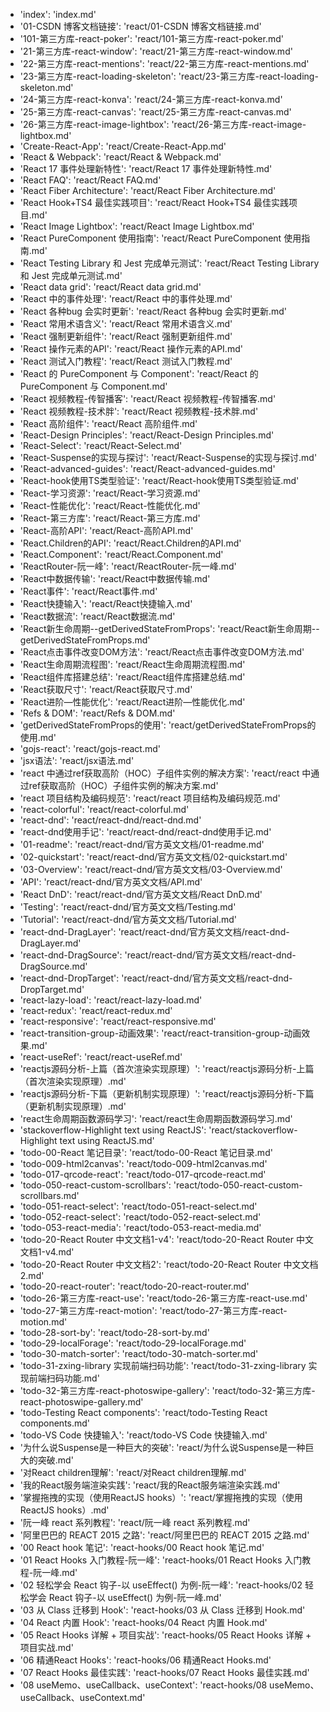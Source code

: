 - 'index': 'index.md'
- '01-CSDN 博客文档链接': 'react/01-CSDN 博客文档链接.md'
- '101-第三方库-react-poker': 'react/101-第三方库-react-poker.md'
- '21-第三方库-react-window': 'react/21-第三方库-react-window.md'
- '22-第三方库-react-mentions': 'react/22-第三方库-react-mentions.md'
- '23-第三方库-react-loading-skeleton': 'react/23-第三方库-react-loading-skeleton.md'
- '24-第三方库-react-konva': 'react/24-第三方库-react-konva.md'
- '25-第三方库-react-canvas': 'react/25-第三方库-react-canvas.md'
- '26-第三方库-react-image-lightbox': 'react/26-第三方库-react-image-lightbox.md'
- 'Create-React-App': 'react/Create-React-App.md'
- 'React & Webpack': 'react/React & Webpack.md'
- 'React 17 事件处理新特性': 'react/React 17 事件处理新特性.md'
- 'React FAQ': 'react/React FAQ.md'
- 'React Fiber Architecture': 'react/React Fiber Architecture.md'
- 'React Hook+TS4 最佳实践项目': 'react/React Hook+TS4 最佳实践项目.md'
- 'React Image Lightbox': 'react/React Image Lightbox.md'
- 'React PureComponent 使用指南': 'react/React PureComponent 使用指南.md'
- 'React Testing Library 和 Jest 完成单元测试': 'react/React Testing Library 和 Jest 完成单元测试.md'
- 'React data grid': 'react/React data grid.md'
- 'React 中的事件处理': 'react/React 中的事件处理.md'
- 'React 各种bug 会实时更新': 'react/React 各种bug 会实时更新.md'
- 'React 常用术语含义': 'react/React 常用术语含义.md'
- 'React 强制更新组件': 'react/React 强制更新组件.md'
- 'React 操作元素的API': 'react/React 操作元素的API.md'
- 'React 测试入门教程': 'react/React 测试入门教程.md'
- 'React 的 PureComponent 与 Component': 'react/React 的 PureComponent 与 Component.md'
- 'React 视频教程-传智播客': 'react/React 视频教程-传智播客.md'
- 'React 视频教程-技术胖': 'react/React 视频教程-技术胖.md'
- 'React 高阶组件': 'react/React 高阶组件.md'
- 'React-Design Principles': 'react/React-Design Principles.md'
- 'React-Select': 'react/React-Select.md'
- 'React-Suspense的实现与探讨': 'react/React-Suspense的实现与探讨.md'
- 'React-advanced-guides': 'react/React-advanced-guides.md'
- 'React-hook使用TS类型验证': 'react/React-hook使用TS类型验证.md'
- 'React-学习资源': 'react/React-学习资源.md'
- 'React-性能优化': 'react/React-性能优化.md'
- 'React-第三方库': 'react/React-第三方库.md'
- 'React-高阶API': 'react/React-高阶API.md'
- 'React.Children的API': 'react/React.Children的API.md'
- 'React.Component': 'react/React.Component.md'
- 'ReactRouter-阮一峰': 'react/ReactRouter-阮一峰.md'
- 'React中数据传输': 'react/React中数据传输.md'
- 'React事件': 'react/React事件.md'
- 'React快捷输入': 'react/React快捷输入.md'
- 'React数据流': 'react/React数据流.md'
- 'React新生命周期--getDerivedStateFromProps': 'react/React新生命周期--getDerivedStateFromProps.md'
- 'React点击事件改变DOM方法': 'react/React点击事件改变DOM方法.md'
- 'React生命周期流程图': 'react/React生命周期流程图.md'
- 'React组件库搭建总结': 'react/React组件库搭建总结.md'
- 'React获取尺寸': 'react/React获取尺寸.md'
- 'React进阶—性能优化': 'react/React进阶—性能优化.md'
- 'Refs & DOM': 'react/Refs & DOM.md'
- 'getDerivedStateFromProps的使用': 'react/getDerivedStateFromProps的使用.md'
- 'gojs-react': 'react/gojs-react.md'
- 'jsx语法': 'react/jsx语法.md'
- 'react 中通过ref获取高阶（HOC）子组件实例的解决方案': 'react/react 中通过ref获取高阶（HOC）子组件实例的解决方案.md'
- 'react 项目结构及编码规范': 'react/react 项目结构及编码规范.md'
- 'react-colorful': 'react/react-colorful.md'
- 'react-dnd': 'react/react-dnd/react-dnd.md'
- 'react-dnd使用手记': 'react/react-dnd/react-dnd使用手记.md'
- '01-readme': 'react/react-dnd/官方英文文档/01-readme.md'
- '02-quickstart': 'react/react-dnd/官方英文文档/02-quickstart.md'
- '03-Overview': 'react/react-dnd/官方英文文档/03-Overview.md'
- 'API': 'react/react-dnd/官方英文文档/API.md'
- 'React DnD': 'react/react-dnd/官方英文文档/React DnD.md'
- 'Testing': 'react/react-dnd/官方英文文档/Testing.md'
- 'Tutorial': 'react/react-dnd/官方英文文档/Tutorial.md'
- 'react-dnd-DragLayer': 'react/react-dnd/官方英文文档/react-dnd-DragLayer.md'
- 'react-dnd-DragSource': 'react/react-dnd/官方英文文档/react-dnd-DragSource.md'
- 'react-dnd-DropTarget': 'react/react-dnd/官方英文文档/react-dnd-DropTarget.md'
- 'react-lazy-load': 'react/react-lazy-load.md'
- 'react-redux': 'react/react-redux.md'
- 'react-responsive': 'react/react-responsive.md'
- 'react-transition-group-动画效果': 'react/react-transition-group-动画效果.md'
- 'react-useRef': 'react/react-useRef.md'
- 'reactjs源码分析-上篇（首次渲染实现原理）': 'react/reactjs源码分析-上篇（首次渲染实现原理）.md'
- 'reactjs源码分析-下篇（更新机制实现原理）': 'react/reactjs源码分析-下篇（更新机制实现原理）.md'
- 'react生命周期函数源码学习': 'react/react生命周期函数源码学习.md'
- 'stackoverflow-Highlight text using ReactJS': 'react/stackoverflow-Highlight text using ReactJS.md'
- 'todo-00-React 笔记目录': 'react/todo-00-React 笔记目录.md'
- 'todo-009-html2canvas': 'react/todo-009-html2canvas.md'
- 'todo-017-qrcode-react': 'react/todo-017-qrcode-react.md'
- 'todo-050-react-custom-scrollbars': 'react/todo-050-react-custom-scrollbars.md'
- 'todo-051-react-select': 'react/todo-051-react-select.md'
- 'todo-052-react-select': 'react/todo-052-react-select.md'
- 'todo-053-react-media': 'react/todo-053-react-media.md'
- 'todo-20-React Router 中文文档1-v4': 'react/todo-20-React Router 中文文档1-v4.md'
- 'todo-20-React Router 中文文档2': 'react/todo-20-React Router 中文文档2.md'
- 'todo-20-react-router': 'react/todo-20-react-router.md'
- 'todo-26-第三方库-react-use': 'react/todo-26-第三方库-react-use.md'
- 'todo-27-第三方库-react-motion': 'react/todo-27-第三方库-react-motion.md'
- 'todo-28-sort-by': 'react/todo-28-sort-by.md'
- 'todo-29-localForage': 'react/todo-29-localForage.md'
- 'todo-30-match-sorter': 'react/todo-30-match-sorter.md'
- 'todo-31-zxing-library 实现前端扫码功能': 'react/todo-31-zxing-library 实现前端扫码功能.md'
- 'todo-32-第三方库-react-photoswipe-gallery': 'react/todo-32-第三方库-react-photoswipe-gallery.md'
- 'todo-Testing React components': 'react/todo-Testing React components.md'
- 'todo-VS Code 快捷输入': 'react/todo-VS Code 快捷输入.md'
- '为什么说Suspense是一种巨大的突破': 'react/为什么说Suspense是一种巨大的突破.md'
- '对React children理解': 'react/对React children理解.md'
- '我的React服务端渲染实践': 'react/我的React服务端渲染实践.md'
- '掌握拖拽的实现（使用ReactJS hooks）': 'react/掌握拖拽的实现（使用ReactJS hooks）.md'
- '阮一峰 react 系列教程': 'react/阮一峰 react 系列教程.md'
- '阿里巴巴的 REACT 2015 之路': 'react/阿里巴巴的 REACT 2015 之路.md'
- '00 React hook 笔记': 'react-hooks/00 React hook 笔记.md'
- '01 React Hooks 入门教程-阮一峰': 'react-hooks/01 React Hooks 入门教程-阮一峰.md'
- '02 轻松学会 React 钩子-以 useEffect() 为例-阮一峰': 'react-hooks/02 轻松学会 React 钩子-以 useEffect() 为例-阮一峰.md'
- '03 从 Class 迁移到 Hook': 'react-hooks/03 从 Class 迁移到 Hook.md'
- '04 React 内置 Hook': 'react-hooks/04 React 内置 Hook.md'
- '05 React Hooks 详解 + 项目实战': 'react-hooks/05 React Hooks 详解 + 项目实战.md'
- '06 精通React Hooks': 'react-hooks/06 精通React Hooks.md'
- '07 React Hooks 最佳实践': 'react-hooks/07 React Hooks 最佳实践.md'
- '08 useMemo、useCallback、useContext': 'react-hooks/08 useMemo、useCallback、useContext.md'
